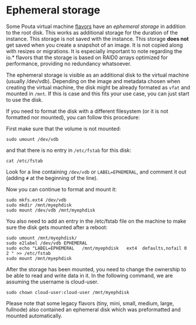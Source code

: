 # Ephemeral storage

Some Pouta virtual machine [flavors](vm-flavors-and-billing.md) have an *ephemeral storage* in
addition to the root disk. This works as additional storage for the
duration of the instance. This storage is not saved with the instance.
This storage **does not** get saved when you create a snapshot of an
image. It is not copied along with resizes or migrations. It is
especially important to note regarding the io.\* flavors that the
storage is based on RAID0 arrays optimized for performance, providing
no redundancy whatsoever.

The ephemeral storage is visible as an additional disk to the virtual
machine (usually /dev/vdb). Depending on the image and metadata chosen
when creating the virtual machine, the disk might be already formated
as `vfat` and mounted in `/mnt`. If this is case and this fits your use
case, you can just start to use the disk.

If you need to format the disk with a different filesystem (or it is not
formatted nor mounted), you can follow this procedure:

First make sure that the volume is not mounted:

    sudo umount /dev/vdb

and that there is no entry in `/etc/fstab` for this disk:

    cat /etc/fstab

Look for a line containing `/dev/vdb` or `LABEL=EPHEMERAL`,
and comment it out (adding `#` at the beginning of the line).

Now you can continue to format and mount it:

    sudo mkfs.ext4 /dev/vdb
    sudo mkdir /mnt/myephdisk
    sudo mount /dev/vdb /mnt/myephdisk

You also need to add an entry in the /etc/fstab file on the
machine to make sure the disk gets mounted after a reboot:

    sudo umount /mnt/myephdisk/
    sudo e2label /dev/vdb EPHEMERAL
    sudo echo "LABEL=EPHEMERAL   /mnt/myephdisk   ext4  defaults,nofail 0 2 " >> /etc/fstab
    sudo mount /mnt/myephdisk

After the storage has been mounted, you need to change the ownership to be able to read and write data in it.
In the following command, we are assuming the username is cloud-user.

    sudo chown cloud-user:cloud-user /mnt/myephdisk

Please note that some legacy flavors (tiny, mini, small, medium, large, fullnode) also
contained an ephemeral disk which was preformatted and mounted
automatically.
